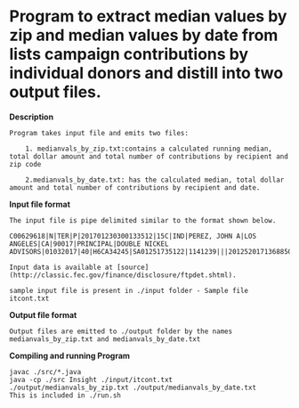  # Program to extract median values by zip and median values by date from lists campaign contributions by individual donors and distill into two output files.


**Description**
```
Program takes input file and emits two files:

    1. medianvals_by_zip.txt:contains a calculated running median, total dollar amount and total number of contributions by recipient and zip code

    2.medianvals_by_date.txt: has the calculated median, total dollar amount and total number of contributions by recipient and date.
```
**Input file format**

```
The input file is pipe delimited similar to the format shown below.

C00629618|N|TER|P|201701230300133512|15C|IND|PEREZ, JOHN A|LOS ANGELES|CA|90017|PRINCIPAL|DOUBLE NICKEL ADVISORS|01032017|40|H6CA34245|SA01251735122|1141239|||2012520171368850783 

Input data is available at [source](http://classic.fec.gov/finance/disclosure/ftpdet.shtml).

sample input file is present in ./input folder - Sample file itcont.txt 
```
**Output file format**
```
Output files are emitted to ./output folder by the names medianvals_by_zip.txt and medianvals_by_date.txt
```

**Compiling and running Program**

```
javac ./src/*.java
java -cp ./src Insight ./input/itcont.txt ./output/medianvals_by_zip.txt ./output/medianvals_by_date.txt
This is included in ./run.sh
```
